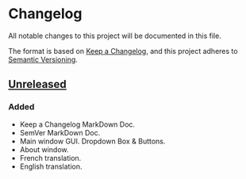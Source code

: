 # Changelog
All notable changes to this project will be documented in this file.

The format is based on [Keep a Changelog](https://keepachangelog.com/en/1.0.0/),
and this project adheres to [Semantic Versioning](https://semver.org/spec/v2.0.0.html).

## [Unreleased]
### Added
 - Keep a Changelog MarkDown Doc.
 - SemVer MarkDown Doc.
 - Main window GUI. Dropdown Box & Buttons.
 - About window.
 - French translation.
 - English translation.

[Unreleased]: https://github.com/Virtual-World-RE/O3RE/